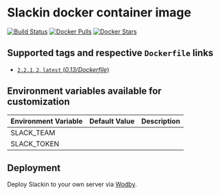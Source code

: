 # Slackin docker container image

[![Build Status](https://github.com/wodby/slackin/workflows/Build%20docker%20image/badge.svg)](https://github.com/wodby/slackin/actions)
[![Docker Pulls](https://img.shields.io/docker/pulls/wodby/slackin.svg)](https://hub.docker.com/r/wodby/slackin)
[![Docker Stars](https://img.shields.io/docker/stars/wodby/slackin.svg)](https://hub.docker.com/r/wodby/slackin)

## Supported tags and respective `Dockerfile` links

- [`2.2.1`, `2`, `latest` (*0.13/Dockerfile*)](https://github.com/wodby/slackin/tree/master/Dockerfile)

## Environment variables available for customization

| Environment Variable | Default Value | Description |
|----------------------|---------------|-------------|
| SLACK_TEAM           |               |             |
| SLACK_TOKEN          |               |             |

## Deployment

Deploy Slackin to your own server via [Wodby](https://wodby.com).
